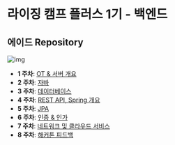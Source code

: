 # 라이징 캠프 플러스 1기 - 백엔드
## 에이드 Repository
![img](https://softsquared.notion.site/image/https%3A%2F%2Fs3-us-west-2.amazonaws.com%2Fsecure.notion-static.com%2Fb8a2148c-8ccc-4a78-8044-8c4677c3c4cd%2F%25E1%2584%2589%25E1%2585%25B3%25E1%2584%258F%25E1%2585%25B3%25E1%2584%2585%25E1%2585%25B5%25E1%2586%25AB%25E1%2584%2589%25E1%2585%25A3%25E1%2586%25BA_2023-06-29_%25E1%2584%258B%25E1%2585%25A9%25E1%2584%2592%25E1%2585%25AE_3.25.58.png?table=block&id=1919079c-8b83-4634-b159-f6495edeb6b5&spaceId=ddf78827-42af-43b7-a69e-15559bce6dbf&width=2000&userId=&cache=v2)
- **1 주차**: [OT & 서버 개요](./Week%201)
- **2 주차**: [자바](./Week%202)
- **3 주차**: [데이터베이스](./Week%203)
- **4 주차**: [REST API, Spring 개요](./Week%204)
- **5 주차**: [JPA](./Week%205)
- **6 주차**: [인증 & 인가](./Week%206)
- **7 주차**: [네트워크 및 클라우드 서비스](./Week%207)
- **8 주차**: [해커톤 피드백](./Week%208)
